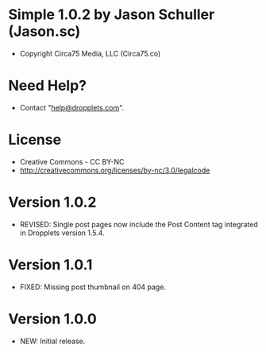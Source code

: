 # Simple 1.0.2 by Jason Schuller (Jason.sc)
- Copyright Circa75 Media, LLC (Circa75.co)

# Need Help?
- Contact "help@dropplets.com".

# License
- Creative Commons - CC BY-NC
- http://creativecommons.org/licenses/by-nc/3.0/legalcode

# Version 1.0.2
- REVISED: Single post pages now include the Post Content tag integrated in Dropplets version 1.5.4.

# Version 1.0.1
- FIXED: Missing post thumbnail on 404 page.

# Version 1.0.0
- NEW: Initial release.